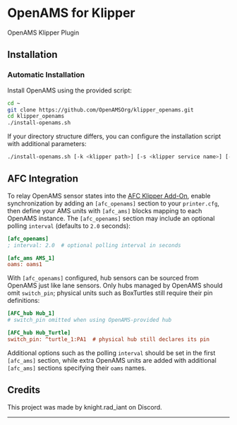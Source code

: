 # OpenAMS for Klipper  
OpenAMS Klipper Plugin

## Installation

### Automatic Installation  

Install OpenAMS using the provided script:  

```bash  
cd ~  
git clone https://github.com/OpenAMSOrg/klipper_openams.git  
cd klipper_openams  
./install-openams.sh
```

If your directory structure differs, you can configure the installation script with additional parameters:

```bash  
./install-openams.sh [-k <klipper path>] [-s <klipper service name>] [-c <configuration path>]
```

## AFC Integration

To relay OpenAMS sensor states into the [AFC Klipper Add-On](../AFC-Klipper-Add-On-direct_update),
enable synchronization by adding an `[afc_openams]` section to your
`printer.cfg`, then define your AMS units with `[afc_ams]` blocks mapping to
each OpenAMS instance. The `[afc_openams]` section may include an optional
polling `interval` (defaults to `2.0` seconds):

```cfg
[afc_openams]
; interval: 2.0  # optional polling interval in seconds

[afc_ams AMS_1]
oams: oams1
```

With `[afc_openams]` configured, hub sensors can be sourced from OpenAMS just
like lane sensors. Only hubs managed by OpenAMS should omit `switch_pin`;
physical units such as BoxTurtles still require their pin definitions:

```cfg
[AFC_hub Hub_1]
# switch_pin omitted when using OpenAMS-provided hub

[AFC_hub Hub_Turtle]
switch_pin: ^turtle_1:PA1  # physical hub still declares its pin
```

Additional options such as the polling `interval` should be set in the
first `[afc_ams]` section, while extra OpenAMS units are added with
additional `[afc_ams]` sections specifying their `oams` names.

## Credits

This project was made by knight.rad_iant on Discord.

---